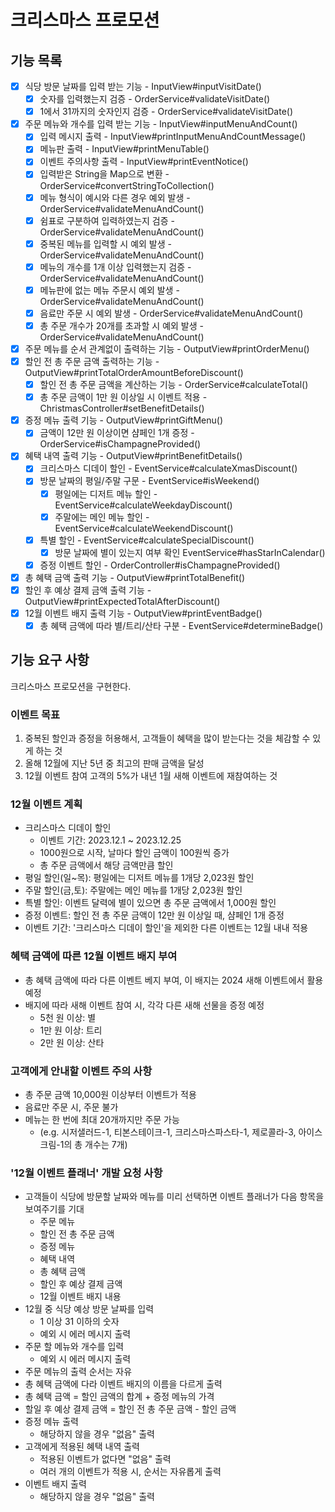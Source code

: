 # 크리스마스 프로모션

## 기능 목록
- [x] 식당 방문 날짜를 입력 받는 기능 - InputView#inputVisitDate()
  - [x] 숫자를 입력했는지 검증 - OrderService#validateVisitDate()
  - [x] 1에서 31까지의 숫자인지 검증 - OrderService#validateVisitDate()
- [x] 주문 메뉴와 개수를 입력 받는 기능 - InputView#inputMenuAndCount()
  - [x] 입력 메시지 출력 - InputView#printInputMenuAndCountMessage()
  - [x] 메뉴판 출력 - InputView#printMenuTable()
  - [x] 이벤트 주의사항 출력 - InputView#printEventNotice()
  - [x] 입력받은 String을 Map으로 변환 - OrderService#convertStringToCollection()
  - [x] 메뉴 형식이 예시와 다른 경우 예외 발생 - OrderService#validateMenuAndCount()
  - [x] 쉼표로 구분하여 입력하였는지 검증 - OrderService#validateMenuAndCount()
  - [x] 중복된 메뉴를 입력할 시 예외 발생 - OrderService#validateMenuAndCount()
  - [x] 메뉴의 개수를 1개 이상 입력했는지 검증 - OrderService#validateMenuAndCount()
  - [x] 메뉴판에 없는 메뉴 주문시 예외 발생 - OrderService#validateMenuAndCount()
  - [x] 음료만 주문 시 예외 발생 - OrderService#validateMenuAndCount()
  - [x] 총 주문 개수가 20개를 초과할 시 예외 발생 - OrderService#validateMenuAndCount()
- [x] 주문 메뉴를 순서 관계없이 출력하는 기능 - OutputView#printOrderMenu()
- [x] 할인 전 총 주문 금액 출력하는 기능 - OutputView#printTotalOrderAmountBeforeDiscount()
  - [x] 할인 전 총 주문 금액을 계산하는 기능 - OrderService#calculateTotal()
  - [x] 총 주문 금액이 1만 원 이상일 시 이벤트 적용 - ChristmasController#setBenefitDetails()
- [x] 증정 메뉴 출력 기능 - OutputView#printGiftMenu()
  - [x] 금액이 12만 원 이상이면 샴페인 1개 증정 - OrderService#isChampagneProvided()
- [x] 혜택 내역 출력 기능 - OutputView#printBenefitDetails()
  - [x] 크리스마스 디데이 할인 - EventService#calculateXmasDiscount()
  - [x] 방문 날짜의 평일/주말 구문 - EventService#isWeekend()
    - [x] 평일에는 디저트 메뉴 할인 - EventService#calculateWeekdayDiscount()
    - [x] 주말에는 메인 메뉴 할인 - EventService#calculateWeekendDiscount()
  - [x] 특별 할인 - EventService#calculateSpecialDiscount()
    - [x] 방문 날짜에 별이 있는지 여부 확인 EventService#hasStarInCalendar()
  - [x] 증정 이벤트 할인 - OrderController#isChampagneProvided()
- [x] 총 혜택 금액 출력 기능 - OutputView#printTotalBenefit()
- [x] 할인 후 예상 결제 금액 출력 기능 - OutputView#printExpectedTotalAfterDiscount()
- [x] 12월 이벤트 배지 출력 기능 - OutputView#printEventBadge()
  - [x] 총 혜택 금액에 따라 별/트리/산타 구분 - EventService#determineBadge()

## 기능 요구 사항
크리스마스 프로모션을 구현한다.
### 이벤트 목표
1. 중복된 할인과 증정을 허용해서, 고객들이 혜택을 많이 받는다는 것을 체감할 수 있게 하는 것
2. 올해 12월에 지난 5년 중 최고의 판매 금액을 달성
3. 12월 이벤트 참여 고객의 5%가 내년 1월 새해 이벤트에 재참여하는 것

### 12월 이벤트 계획
- 크리스마스 디데이 할인
  - 이벤트 기간: 2023.12.1 ~ 2023.12.25
  - 1000원으로 시작, 날마다 할인 금액이 100원씩 증가
  - 총 주문 금액에서 해당 금액만큼 할인
- 평일 할인(일~목): 평일에는 디저트 메뉴를 1개당 2,023원 할인
- 주말 할인(금,토): 주말에는 메인 메뉴를 1개당 2,023원 할인
- 특별 할인: 이벤트 달력에 별이 있으면 총 주문 금액에서 1,000원 할인
- 증정 이벤트: 할인 전 총 주문 금액이 12만 원 이상일 때, 샴페인 1개 증정
- 이벤트 기간: '크리스마스 디데이 할인'을 제외한 다른 이벤트는 12월 내내 적용

### 혜택 금액에 따른 12월 이벤트 배지 부여
- 총 혜택 금액에 따라 다른 이벤트 베지 부여, 이 배지는 2024 새해 이벤트에서 활용 예정
- 배지에 따라 새해 이벤트 참여 시, 각각 다른 새해 선물을 증정 예정
  - 5천 원 이상: 별
  - 1만 원 이상: 트리
  - 2만 원 이상: 산타

### 고객에게 안내할 이벤트 주의 사항
  - 총 주문 금액 10,000원 이상부터 이벤트가 적용
  - 음료만 주문 시, 주문 불가
  - 메뉴는 한 번에 최대 20개까지만 주문 가능
    - (e.g. 시저샐러드-1, 티본스테이크-1, 크리스마스파스타-1, 제로콜라-3, 아이스크림-1의 총 개수는 7개)

### '12월 이벤트 플래너' 개발 요청 사항
  - 고객들이 식당에 방문할 날짜와 메뉴를 미리 선택하면 이벤트 플래너가 다음 항목을 보여주기를 기대
    - 주문 메뉴
    - 할인 전 총 주문 금액
    - 증정 메뉴
    - 혜택 내역
    - 총 혜택 금액
    - 할인 후 예상 결제 금액
    - 12월 이벤트 배지 내용
  - 12월 중 식당 예상 방문 날짜를 입력
    - 1 이상 31 이하의 숫자
    - 예외 시 에러 메시지 출력
  - 주문 할 메뉴와 개수를 입력
    - 예외 시 에러 메시지 출력
  - 주문 메뉴의 출력 순서는 자유
  - 총 혜택 금액에 다라 이벤트 배지의 이름을 다르게 출력
  - 총 혜택 금액 = 할인 금액의 합계 + 증정 메뉴의 가격
  - 할일 후 예상 결제 금액 = 할인 전 총 주문 금액 - 할인 금액
  - 증정 메뉴 출력
    - 해당하지 않을 경우 "없음" 출력
  - 고객에게 적용된 혜택 내역 출력
    - 적용된 이벤트가 없다면 "없음" 출력
    - 여러 개의 이벤트가 적용 시, 순서는 자유롭게 출력
  - 이벤트 배지 출력
    - 해당하지 않을 경우 "없음" 출력